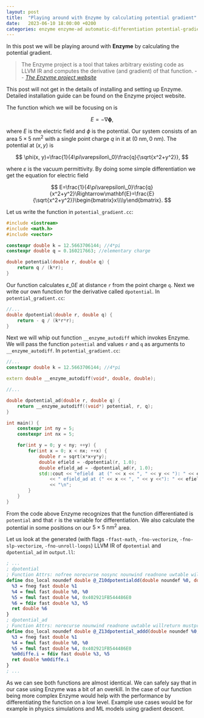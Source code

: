 ```yaml
---
layout: post
title:  "Playing around with Enzyme by calculating potential gradient"
date:   2023-06-10 18:00:00 +0200
categories: enzyme enzyme-ad automatic-differentiation potential-gradient
---
```


In this post we will be playing around with **Enzyme** by calculating the potential gradient.
> The Enzyme project is a tool that takes arbitrary existing code as LLVM IR and computes the derivative (and gradient) of that function.
> -- <cite>[The Enzyme project website](https://enzyme.mit.edu/)</cite>

This post will not get in the details of installing and setting up Enzyme. Detailed installation guide can be found on the Enzyme project website.

The function which we will be focusing on is

$$
E=-\nabla\mathbf\phi,
$$

where $E$ is the electric field and $\phi$ is the potential. Our system consists of an area $5\times5~\mathrm{nm}^2$ with a single point charge $q$ in it at $(0~\mathrm{nm}, 0~\mathrm{nm})$. The potential at $(x, y)$ is

$$
\phi(x, y)=\frac{1}{4\pi\varepsilon\_0}\frac{q}{\sqrt{x^2+y^2}},
$$

where $\varepsilon$ is the vacuum permittivity. By doing some simple differentiation we get the equation for electric field

$$
E=\frac{1}{4\pi\varepsilon\_0}\frac{q}{x^2+y^2}\Rightarrow\mathbf{E}=\frac{E}{\sqrt{x^2+y^2}}\begin{bmatrix}x\\\\y\end{bmatrix}.
$$

Let us write the function in `potential_gradient.cc`:
```cpp
#include <iostream>
#include <math.h>
#include <vector>

constexpr double k = 12.5663706144; //4*pi
constexpr double q = 0.160217663; //elementary charge

double potential(double r, double q) {
    return q / (k*r);
}
```
Our function calculates $\varepsilon\_0E$ at distance `r` from the point charge `q`. Next we write our own function for the derivative called `dpotential`. In `potential_gradient.cc`:
```cpp
//...
double dpotential(double r, double q) {
    return - q / (k*r*r);
}
```
Next we will whip out function `__enzyme_autodiff` which invokes Enzyme. We will pass the function `potential` and values `r` and `q` as arguments to `__enzyme_autodiff`. In `potential_gradient.cc`:
```cpp
//...
constexpr double k = 12.5663706144; //4*pi

extern double __enzyme_autodiff(void*, double, double);

//...

double dpotential_ad(double r, double q) {
    return __enzyme_autodiff((void*) potential, r, q);
}

int main() {
    constexpr int ny = 5;
    constexpr int nx = 5;

    for(int y = 0; y < ny; ++y) {
        for(int x = 0; x < nx; ++x) {
            double r = sqrt(x*x+y*y);
            double efield = -dpotential(r, 1.0);
            double efield_ad = -dpotential_ad(r, 1.0);
            std::cout << "efield  at (" << x << ", " << y << "): " << efield
                << " efield_ad at (" << x << ", " << y <<"): " << efield_ad
                << "\n";
        }
    }
}
```
From the code above Enzyme recognizes that the function differentiated is `potential` and that `r` is the variable for differentiation. We also calculate the potential in some positions on our $5\times5~\mathrm{nm}^2$ area.

Let us look at the generated (with flags `-ffast-math`, `-fno-vectorize`, `-fno-slp-vectorize`, `-fno-unroll-loops`) LLVM IR of `dpotential` and `dpotential_ad` in `output.ll`:
```llvm
; ...
; dpotential
; Function Attrs: nofree norecurse nosync nounwind readnone uwtable willreturn mustprogress
define dso_local noundef double @_Z10dpotentialdd(double noundef %0, double noundef %1) local_unnamed_addr #3 {
  %3 = fneg fast double %1
  %4 = fmul fast double %0, %0
  %5 = fmul fast double %4, 0x402921FB544486E0
  %6 = fdiv fast double %3, %5
  ret double %6
}
; dpotential_ad
; Function Attrs: norecurse nounwind readnone uwtable willreturn mustprogress
define dso_local noundef double @_Z13dpotential_addd(double noundef %0, double noundef %1) local_unnamed_addr #4 {
  %3 = fneg fast double %1
  %4 = fmul fast double %0, %0
  %5 = fmul fast double %4, 0x402921FB544486E0
  %m0diffe.i = fdiv fast double %3, %5
  ret double %m0diffe.i
}
; ...
```
As we can see both functions are almost identical. We can safely say that in our case using Enzyme was a bit of an overkill. In the case of our function being more complex Enzyme would help with the performance by differentiating the function on a low level. Example use cases would be for example in physics simulations and ML models using gradient descent.
